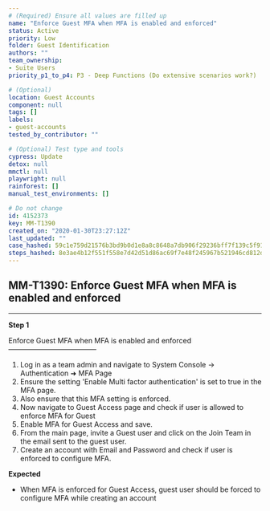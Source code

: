 ```yaml
---
# (Required) Ensure all values are filled up
name: "Enforce Guest MFA when MFA is enabled and enforced"
status: Active
priority: Low
folder: Guest Identification
authors: ""
team_ownership: 
- Suite Users
priority_p1_to_p4: P3 - Deep Functions (Do extensive scenarios work?)

# (Optional)
location: Guest Accounts
component: null
tags: []
labels: 
- guest-accounts
tested_by_contributor: ""

# (Optional) Test type and tools
cypress: Update
detox: null
mmctl: null
playwright: null
rainforest: []
manual_test_environments: []

# Do not change
id: 4152373
key: MM-T1390
created_on: "2020-01-30T23:27:12Z"
last_updated: ""
case_hashed: 59c1e759d21576b3bd9b0d1e8a8c8648a7db906f29236bff7f139c5f9106fdfb9982fbfeeb37247b43bec1657abc51d2
steps_hashed: 8e3ae4b12f551f558e7d42d51d86ac69f7e48f245967b521946cd812d49af36a0f7f334fd09e9f83e271c5b6c18a2537
---
```


<!-- (Auto-generated) Based on frontmatter's "key" and "name" -->

## MM-T1390: Enforce Guest MFA when MFA is enabled and enforced

---

**Step 1**

Enforce Guest MFA when MFA is enabled and enforced\
–––––––––––––––––––––––––

1. Log in as a team admin and navigate to System Console -> Authentication ➜ MFA Page
2. Ensure the setting 'Enable Multi factor authentication' is set to true in the MFA page.
3. Also ensure that this MFA setting is enforced.
4. Now navigate to Guest Access page and check if user is allowed to enforce MFA for Guest
5. Enable MFA for Guest Access and save.
6. From the main page, invite a Guest user and click on the Join Team in the email sent to the guest user.
7. Create an account with Email and Password and check if user is enforced to configure MFA.

**Expected**

- When MFA is enforced for Guest Access, guest user should be forced to configure MFA while creating an account
